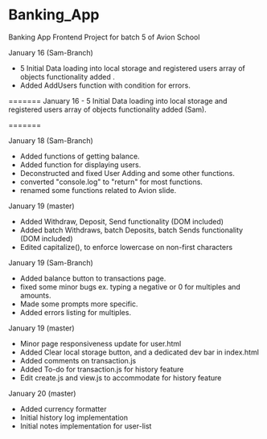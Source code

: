 # Banking_App
Banking App Frontend Project for batch 5 of Avion School


January 16 (Sam-Branch)
* 5 Initial Data loading into local storage and registered users array of objects functionality added .
* Added AddUsers function with condition for errors.

=======
January 16 - 5 Initial Data loading into local storage and registered users array of objects functionality added (Sam).

=======

January 18 (Sam-Branch)
* Added functions of getting balance.
* Added function for displaying users.
* Deconstructed and fixed User Adding and some other functions.
* converted "console.log" to "return" for most functions.
* renamed some functions related to Avion slide.

January 19 (master)
* Added Withdraw, Deposit, Send functionality (DOM included)
* Added batch Withdraws, batch Deposits, batch Sends functionality (DOM included)
* Edited capitalize(), to enforce lowercase on non-first characters

January 19 (Sam-Branch)
* Added balance button to transactions page.
* fixed some minor bugs ex. typing a negative or 0 for multiples and amounts.
* Made some prompts more specific.
* Added errors listing for multiples. 

January 19 (master)
* Minor page responsiveness update for user.html
* Added Clear local storage button, and a dedicated dev bar in index.html
* Added comments on transaction.js
* Added To-do for transaction.js for history feature
* Edit create.js and view.js to accommodate for history feature

January 20 (master)
* Added currency formatter
* Initial history log implementation
* Initial notes implementation for user-list